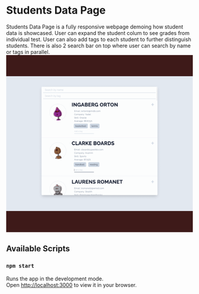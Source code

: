 # Students Data Page

Students Data Page is a fully responsive webpage demoing how student data is showcased. User can expand the student colum to see grades from individual test. User can also add tags to each student to further distinguish students. There is also 2 search bar on top where user can search by name or tags in parallel.
![Alt Text](public/ss-gif.gif)

## Available Scripts

### `npm start`

Runs the app in the development mode.\
Open [http://localhost:3000](http://localhost:3000) to view it in your browser.
